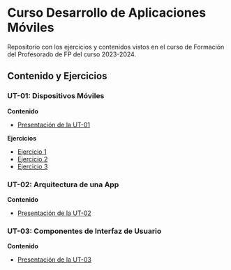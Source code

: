 # Curso Desarrollo de Aplicaciones Móviles

Repositorio con los ejercicios y contenidos vistos en el curso de Formación del Profesorado de FP
del curso 2023-2024.

## Contenido y Ejercicios

### UT-01: Dispositivos Móviles

**Contenido**
- [Presentación de la UT-01](docs/ut01/ut1.pdf)

**Ejercicios**
- [Ejercicio 1](docs/ut01/ut1-ej1.pdf)
- [Ejercicio 2](docs/ut01/ut1-ej2.pdf)
- [Ejercicio 3](docs/ut01/ut1-ej3.pdf)

### UT-02: Arquitectura de una App
**Contenido**
- [Presentación de la UT-02](docs/ut02/ut2.pdf)

### UT-03: Componentes de Interfaz de Usuario
**Contenido**
- [Presentación de la UT-03](docs/ut03/ut3.pdf)